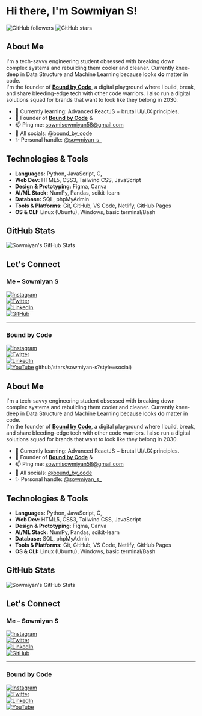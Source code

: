 # Hi there, I'm Sowmiyan S!

![GitHub followers](https://img.shields.io/github/followers/sowmiyan-s?label=Follow&style=social)
![GitHub stars](https://img.shields.io/github/stars/sowmiyan-s?style=social)

## About Me

I'm a tech-savvy engineering student obsessed with breaking down complex systems and rebuilding them cooler and cleaner. Currently knee-deep in Data Structure and Machine Learning because looks **do** matter in code.  
I'm the founder of [**Bound by Code**](https://instagram.com/bound_by_code), a digital playground where I build, break, and share bleeding-edge tech with other code warriors. I also run a digital solutions squad for brands that want to look like they belong in 2030.

- 🌱 Currently learning: Advanced ReactJS + brutal UI/UX principles.  
- 💼 Founder of [**Bound by Code**](https://instagram.com/bound_by_code) & 
- 📫 Ping me: [sowmisowmiyan58@gmail.com](mailto:sowmisowmiyan58@gmail.com)  
- 🔗 All socials: [@bound_by_code](https://instagram.com/bound_by_code)  
- ✨ Personal handle: [@sowmiyan_s_](https://instagram.com/sowmiyan_s_)

## Technologies & Tools

- **Languages:** Python, JavaScript, C, 
- **Web Dev:** HTML5, CSS3, Tailwind CSS, JavaScript
- **Design & Prototyping:** Figma, Canva  
- **AI/ML Stack:** NumPy, Pandas, scikit-learn  
- **Database:** SQL, phpMyAdmin  
- **Tools & Platforms:** Git, GitHub, VS Code, Netlify, GitHub Pages  
- **OS & CLI:** Linux (Ubuntu), Windows, basic terminal/Bash

## GitHub Stats

![Sowmiyan's GitHub Stats](https://github-readme-stats.vercel.app/api?username=sowmiyan-s&show_icons=true&theme=radical)


## Let's Connect

### Me – Sowmiyan S

[![Instagram](https://img.shields.io/badge/-@sowmiyan__s__-E4405F?logo=instagram&logoColor=white&style=for-the-badge)](https://instagram.com/sowmiyan_s_)  
[![Twitter](https://img.shields.io/badge/-@sowmiyan__s__-1DA1F2?logo=twitter&logoColor=white&style=for-the-badge)](https://twitter.com/sowmiyan_s)  
[![LinkedIn](https://img.shields.io/badge/-Sowmiyan%20S-0077B5?logo=linkedin&logoColor=white&style=for-the-badge)](https://www.linkedin.com/in/sowmiyan-s)  
[![GitHub](https://img.shields.io/badge/-sowmiyan--s-181717?logo=github&logoColor=white&style=for-the-badge)](https://github.com/SOWMIYAN-S)  

---

### Bound by Code

[![Instagram](https://img.shields.io/badge/-@bound__by__code-E4405F?logo=instagram&logoColor=white&style=for-the-badge)](https://instagram.com/bound_by_code)  
[![Twitter](https://img.shields.io/badge/-@bound__by__code-1DA1F2?logo=twitter&logoColor=white&style=for-the-badge)](https://twitter.com/bound_by_code)  
[![LinkedIn](https://img.shields.io/badge/-Sowmiyan%20S-0077B5?logo=linkedin&logoColor=white&style=for-the-badge)](https://www.linkedin.com/in/bound-by-code)  
[![YouTube](https://img.shields.io/badge/-Bound%20by%20Code-FF0000?logo=youtube&logoColor=white&style=for-the-badge)](https://www.youtube.com/@bound_by_code)
github/stars/sowmiyan-s?style=social)
## About Me

I'm a tech-savvy engineering student obsessed with breaking down complex systems and rebuilding them cooler and cleaner. Currently knee-deep in Data Structure and Machine Learning because looks **do** matter in code.  
I'm the founder of [**Bound by Code**](https://instagram.com/bound_by_code), a digital playground where I build, break, and share bleeding-edge tech with other code warriors. I also run a digital solutions squad for brands that want to look like they belong in 2030.

- 🌱 Currently learning: Advanced ReactJS + brutal UI/UX principles.  
- 💼 Founder of [**Bound by Code**](https://instagram.com/bound_by_code) & 
- 📫 Ping me: [sowmisowmiyan58@gmail.com](mailto:sowmisowmiyan58@gmail.com)  
- 🔗 All socials: [@bound_by_code](https://instagram.com/bound_by_code)  
- ✨ Personal handle: [@sowmiyan_s_](https://instagram.com/sowmiyan_s_)

## Technologies & Tools

- **Languages:** Python, JavaScript, C, 
- **Web Dev:** HTML5, CSS3, Tailwind CSS, JavaScript
- **Design & Prototyping:** Figma, Canva  
- **AI/ML Stack:** NumPy, Pandas, scikit-learn  
- **Database:** SQL, phpMyAdmin  
- **Tools & Platforms:** Git, GitHub, VS Code, Netlify, GitHub Pages  
- **OS & CLI:** Linux (Ubuntu), Windows, basic terminal/Bash

## GitHub Stats

![Sowmiyan's GitHub Stats](https://github-readme-stats.vercel.app/api?username=sowmiyan-s&show_icons=true&theme=radical)


## Let's Connect

### Me – Sowmiyan S

[![Instagram](https://img.shields.io/badge/-@sowmiyan__s__-E4405F?logo=instagram&logoColor=white&style=for-the-badge)](https://instagram.com/sowmiyan_s_)  
[![Twitter](https://img.shields.io/badge/-@sowmiyan__s__-1DA1F2?logo=twitter&logoColor=white&style=for-the-badge)](https://twitter.com/sowmiyan_s)  
[![LinkedIn](https://img.shields.io/badge/-Sowmiyan%20S-0077B5?logo=linkedin&logoColor=white&style=for-the-badge)](https://www.linkedin.com/in/sowmiyan-s)  
[![GitHub](https://img.shields.io/badge/-sowmiyan--s-181717?logo=github&logoColor=white&style=for-the-badge)](https://github.com/SOWMIYAN-S)  

---

### Bound by Code

[![Instagram](https://img.shields.io/badge/-@bound__by__code-E4405F?logo=instagram&logoColor=white&style=for-the-badge)](https://instagram.com/bound_by_code)  
[![Twitter](https://img.shields.io/badge/-@bound__by__code-1DA1F2?logo=twitter&logoColor=white&style=for-the-badge)](https://twitter.com/bound_by_code)  
[![LinkedIn](https://img.shields.io/badge/-Sowmiyan%20S-0077B5?logo=linkedin&logoColor=white&style=for-the-badge)](https://www.linkedin.com/in/bound-by-code)  
[![YouTube](https://img.shields.io/badge/-Bound%20by%20Code-FF0000?logo=youtube&logoColor=white&style=for-the-badge)](https://www.youtube.com/@bound_by_code)
